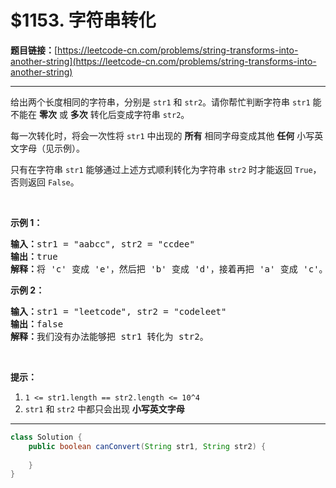 # $1153. 字符串转化

**题目链接：**[https://leetcode-cn.com/problems/string-transforms-into-another-string](https://leetcode-cn.com/problems/string-transforms-into-another-string)

---

<div class="content__1Y2H">
 <div class="notranslate">
  <p>给出两个长度相同的字符串，分别是&nbsp;<code>str1</code>&nbsp;和 <code>str2</code>。请你帮忙判断字符串 <code>str1</code> 能不能在 <strong>零次</strong>&nbsp;或 <strong>多次</strong>&nbsp;转化后变成字符串 <code>str2</code>。</p> 
  <p>每一次转化时，将会一次性将 <code>str1</code> 中出现的&nbsp;<strong>所有</strong>&nbsp;相同字母变成其他&nbsp;<strong>任何</strong>&nbsp;小写英文字母（见示例）。</p> 
  <p>只有在字符串 <code>str1</code>&nbsp;能够通过上述方式顺利转化为字符串 <code>str2</code>&nbsp;时才能返回&nbsp;<code>True</code>，否则返回 <code>False</code>。​​</p> 
  <p>&nbsp;</p> 
  <p><strong>示例 1：</strong></p> 
  <pre class="language-text"><strong>输入：</strong>str1 = "aabcc", str2 = "ccdee"
<strong>输出：</strong>true
<strong>解释：</strong>将 'c' 变成 'e'，然后把 'b' 变成 'd'，接着再把 'a' 变成 'c'。注意，转化的顺序也很重要。
</pre> 
  <p><strong>示例 2：</strong></p> 
  <pre class="language-text"><strong>输入：</strong>str1 = "leetcode", str2 = "codeleet"
<strong>输出：</strong>false
<strong>解释：</strong>我们没有办法能够把 str1 转化为 str2。
</pre> 
  <p>&nbsp;</p> 
  <p><strong>提示：</strong></p> 
  <ol> 
   <li><code>1 &lt;= str1.length == str2.length &lt;= 10^4</code></li> 
   <li><code>str1</code>&nbsp;和 <code>str2</code> 中都只会出现&nbsp;<strong>小写英文字母</strong></li> 
  </ol> 
 </div>
</div>

---

```java
class Solution {
    public boolean canConvert(String str1, String str2) {
        
    }
}
```